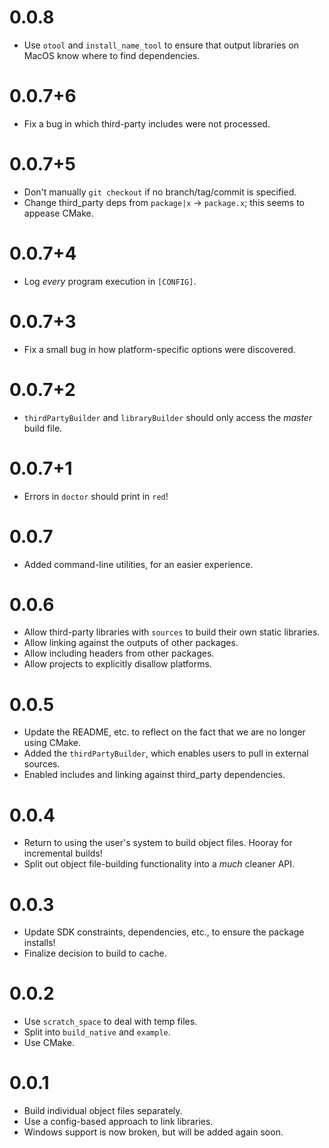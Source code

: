 # 0.0.8
* Use `otool` and `install_name_tool` to ensure that output
libraries on MacOS know where to find dependencies.

# 0.0.7+6
* Fix a bug in which third-party includes were not processed.

# 0.0.7+5
* Don't manually `git checkout` if no branch/tag/commit is specified.
* Change third_party deps from `package|x` -> `package.x`; this seems to appease CMake.

# 0.0.7+4
* Log *every* program execution in `[CONFIG]`.

# 0.0.7+3
* Fix a small bug in how platform-specific options were discovered.

# 0.0.7+2
* `thirdPartyBuilder` and `libraryBuilder` should only access the
*master* build file.

# 0.0.7+1
* Errors in `doctor` should print in `red`!

# 0.0.7
* Added command-line utilities, for an easier experience.

# 0.0.6
* Allow third-party libraries with `sources` to build their own
static libraries.
* Allow linking against the outputs of other packages.
* Allow including headers from other packages.
* Allow projects to explicitly disallow platforms.

# 0.0.5
* Update the README, etc. to reflect on the fact that we are no longer
using CMake.
* Added the `thirdPartyBuilder`, which enables users to pull
in external sources.
* Enabled includes and linking against third_party dependencies.

# 0.0.4
* Return to using the user's system to build object files. Hooray for incremental builds!
* Split out object file-building functionality into a *much* cleaner API.

# 0.0.3
* Update SDK constraints, dependencies, etc., to ensure the package
installs!
* Finalize decision to build to cache.

# 0.0.2
* Use `scratch_space` to deal with temp files.
* Split into `build_native` and `example`.
* Use CMake.

# 0.0.1
* Build individual object files separately.
* Use a config-based approach to link libraries.
* Windows support is now broken, but will be added again
soon.
